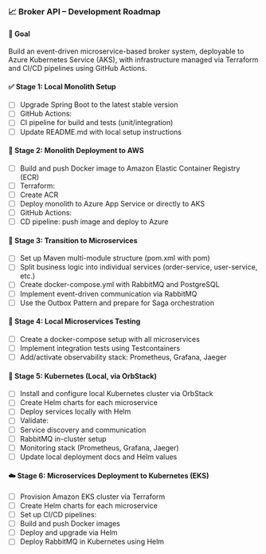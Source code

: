 ### 📈 Broker API – Development Roadmap

#### 🎯 Goal
Build an event-driven microservice-based broker system, deployable to Azure Kubernetes Service (AKS), with infrastructure managed via Terraform and CI/CD pipelines using GitHub Actions.

#### ✅ Stage 1: Local Monolith Setup
- [ ]	Upgrade Spring Boot to the latest stable version
- [ ]	GitHub Actions:
- [ ]	CI pipeline for build and tests (unit/integration)
- [ ]	Update README.md with local setup instructions

#### 🚀 Stage 2: Monolith Deployment to AWS
- [ ]	Build and push Docker image to Amazon Elastic Container Registry (ECR)
- [ ]	Terraform:
  - [ ]	Create ACR
  - [ ]	Deploy monolith to Azure App Service or directly to AKS
- [ ]	GitHub Actions:
  - [ ]	CD pipeline: push image and deploy to Azure

#### 🔨 Stage 3: Transition to Microservices
- [ ]	Set up Maven multi-module structure (pom.xml with <packaging>pom</packaging>)
- [ ]	Split business logic into individual services (order-service, user-service, etc.)
- [ ]	Create docker-compose.yml with RabbitMQ and PostgreSQL
- [ ]	Implement event-driven communication via RabbitMQ
- [ ]	Use the Outbox Pattern and prepare for Saga orchestration

#### 🧪 Stage 4: Local Microservices Testing
- [ ]	Create a docker-compose setup with all microservices
- [ ]	Implement integration tests using Testcontainers
- [ ]	Add/activate observability stack: Prometheus, Grafana, Jaeger

#### 🧪 Stage 5: Kubernetes (Local, via OrbStack)
- [ ]	Install and configure local Kubernetes cluster via OrbStack
- [ ]	Create Helm charts for each microservice
- [ ]	Deploy services locally with Helm
- [ ]	Validate:
- [ ]	Service discovery and communication
- [ ]	RabbitMQ in-cluster setup
- [ ]	Monitoring stack (Prometheus, Grafana, Jaeger)
- [ ]	Update local deployment docs and Helm values

#### ☁️ Stage 6: Microservices Deployment to Kubernetes (EKS)
- [ ]	Provision Amazon EKS cluster via Terraform
- [ ]	Create Helm charts for each microservice
- [ ]	Set up CI/CD pipelines:
  - [ ]	Build and push Docker images
  - [ ]	Deploy and upgrade via Helm
- [ ]	Deploy RabbitMQ in Kubernetes using Helm
